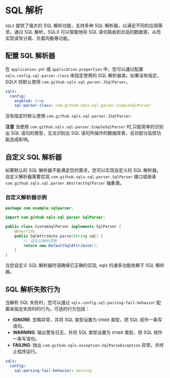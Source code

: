 # SQL 解析

`SQLX` 提供了强大的 SQL 解析功能，支持多种 SQL 解析器，以满足不同的应用需求。通过 SQL 解析，SQLX 可以智能地将 SQL 语句路由到合适的数据源，从而实现读写分离、负载均衡等功能。

## 配置 SQL 解析器

在 `application.yml` 或 `application.properties` 中，您可以通过配置 `sqlx.config.sql-parser-class` 来指定使用的 SQL 解析器类。如果没有指定，SQLX 将默认使用 `com.github.sqlx.sql.parser.JSqlParser`。

```yaml
sqlx:
  config:
    enabled: true
    sql-parser-class: com.github.sqlx.sql.parser.SimpleSqlParser
```

没有指定时默认使用 `com.github.sqlx.sql.parser.JSqlParser`.

**注意**
当使用 `com.github.sqlx.sql.parser.SimpleSqlParser` 时,只能简单的识别出 SQL 语句的类型，无法识别出 SQL 语句所操作的数据库表，会对部分监控功能造成影响。

## 自定义 SQL 解析器

如果默认的 SQL 解析器不能满足您的需求，您可以实现自定义的 SQL 解析器。自定义解析器需要实现 `com.github.sqlx.sql.parser.SqlParser` 接口或继承 `com.github.sqlx.sql.parser.AbstractSqlParser` 抽象类。

### 自定义解析器示例

```java
package com.example.sqlparser;

import com.github.sqlx.sql.parser.SqlParser;

public class CustomSqlParser implements SqlParser {
    @Override
    public SqlAttribute parse(String sql) {
        // 自定义解析逻辑
        return new DefaultSqlAttribute();
    }
}
```

当您自定义 SQL 解析器时请确保它正确的实现, sqlx 的诸多功能依赖于 SQL 解析器。

## SQL 解析失败行为

当解析 SQL 失败时，您可以通过 `sqlx.config.sql-parsing-fail-behavior` 配置来指定失败时的行为。可选的行为包括：

- **IGNORE**: 忽略异常，并将 SQL 类型设置为 `OTHER` 类型，把 SQL 视作一条写语句。
- **WARNING**: 输出警告日志，并将 SQL 类型设置为 `OTHER` 类型，把 SQL 视作一条写语句。
- **FAILING**: 抛出 `com.github.sqlx.exception.SqlParseException` 异常，并终止程序运行。

```yaml
sqlx:
  config:
    sql-parsing-fail-behavior: warning
```

